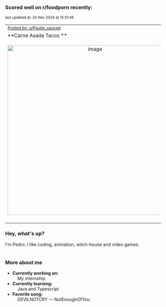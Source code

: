 ### Scored well on r/foodporn recently:

<p align="left"><sub>last updated at: 20 Nov 2024 at 15:31:46</sub></p>

|   |
| --- |
| <sub>[Posted by: u/Paulie_saucee][source]</sub> |
| **Carne Asada Tacos ** | 
|<p align="center"> <img alt="image" src="https://i.redd.it/ipgkb5uej91e1.jpeg" width="550" /> </p>|
|   |

### Hey, what's up?

I'm Pedro. I like coding, animation, witch-house and video games.<br><br>

### More about me
- **Currently working on:**  
&nbsp;&nbsp;&nbsp;&nbsp;My internship
- **Currently learning:**  
&nbsp;&nbsp;&nbsp;&nbsp;Java and Typescript
- **Favorite song:**  
&nbsp;&nbsp;&nbsp;&nbsp;DEVILNOTCRY — NotEnoughOfYou<br><br>

  



  
  
  
[linkedin]: https://linkedin.com/in/pedro-h-r-gomes-8a487b14a/
[gmail]: mailto:pilique11@gmail.com
[source]: https://reddit.com/r/FoodPorn/comments/1gsmy1w/carne_asada_tacos/
[redditAPI]: https://www.reddit.com/dev/api/